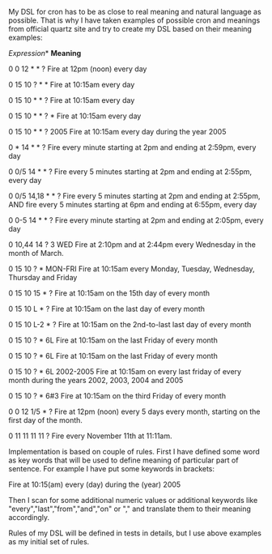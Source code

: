 My DSL for cron has to be as close to real meaning and natural language as possible. That is why I have taken examples of possible cron and meanings from official quartz site and try to create my DSL based on their meaning examples:


*Expression** 	**Meaning**

0 0 12 * * ? 	      Fire at 12pm (noon) every day

0 15 10 ? * * 	    Fire at 10:15am every day

0 15 10 * * ? 	    Fire at 10:15am every day

0 15 10 * * ? * 	  Fire at 10:15am every day

0 15 10 * * ? 2005 	Fire at 10:15am every day during the year 2005

0 * 14 * * ? 	      Fire every minute starting at 2pm and ending at 2:59pm, every day

0 0/5 14 * * ? 	    Fire every 5 minutes starting at 2pm and ending at 2:55pm, every day

0 0/5 14,18 * * ? 	Fire every 5 minutes starting at 2pm and ending at 2:55pm, AND fire every 5 minutes starting at 6pm and ending at 6:55pm, every day

0 0-5 14 * * ? 	    Fire every minute starting at 2pm and ending at 2:05pm, every day

0 10,44 14 ? 3 WED 	Fire at 2:10pm and at 2:44pm every Wednesday in the month of March.

0 15 10 ? * MON-FRI 	Fire at 10:15am every Monday, Tuesday, Wednesday, Thursday and Friday

0 15 10 15 * ? 	    Fire at 10:15am on the 15th day of every month

0 15 10 L * ? 	    Fire at 10:15am on the last day of every month

0 15 10 L-2 * ?     Fire at 10:15am on the 2nd-to-last last day of every month

0 15 10 ? * 6L 	    Fire at 10:15am on the last Friday of every month

0 15 10 ? * 6L 	    Fire at 10:15am on the last Friday of every month

0 15 10 ? * 6L 2002-2005 	Fire at 10:15am on every last friday of every month during the years 2002, 2003, 2004 and 2005

0 15 10 ? * 6#3 	  Fire at 10:15am on the third Friday of every month

0 0 12 1/5 * ? 	    Fire at 12pm (noon) every 5 days every month, starting on the first day of the month.

0 11 11 11 11 ? 	  Fire every November 11th at 11:11am.


Implementation is based on couple of rules. 
First I have defined some word as key words that will be used to define meaning of particular part of sentence.
For example I have put some keywords in brackets:

Fire at 10:15(am) every (day) during the (year) 2005 

Then I scan for some additional numeric values or additional keywords like "every","last","from","and","on" or "," and translate them to their meaning  accordingly.

Rules of my DSL will be defined in tests in details, but I use above examples as my initial set of rules.


